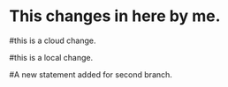 # This changes in here by me.

\#this is a cloud change.

\#this is a local change.



\#A new statement added for second branch.

